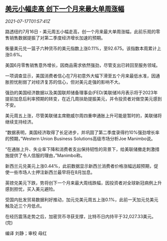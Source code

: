 <!--1626487263000-->
[美元小幅走高 创下一个月来最大单周涨幅](https://cn.reuters.com/article/global-market-fx-ny-0717-idCNKBS2EN01U)
------

<div><i>2021-07-17T01:57:41Z</i></div><p>路透纽约7月16日 - 美元周五小幅走高，创一个月来最大单周涨幅，此前乐观的零售销售数据提振了对第二季度经济增长加速的预期。</p><p>衡量美元兑一篮子六种货币的美元指数上涨0.11%，至92.675。该指数本周累计上涨0.6%。</p><p>美国6月零售销售意外增长，因商品需求依然强劲，尽管支出已转回至服务领域。</p><p>一项调查显示，美国消费者信心在7月初意外大幅下滑至五个月来最低水准，因通胀担忧削弱了对经济复苏的信心，但对美元走强的影响不大。</p><p>强劲的美国经济数据以及美国联邦储备理事会(FED/美联储)6月表示将于2023年提前加息后利率预期的转变，在近几周扶助提振美元，并令投资者对做空美元感到不安。</p><p>美元周五上涨，尽管美联储主席鲍威尔周四重申通胀上升可能是暂时的，美联储将继续支持经济。</p><p>“数据表明，美国经济取得了长足进步，并巩固了第二季度录得约10%强劲增长率的预期，”Western Union Business Solutions高级市场分析Joe Manimbo说。</p><p>“在通胀上升、失业率下降和消费者支出保持韧性的背景下，给美联储撤走刺激措施提供了令人信服的理由，”Manimbo称。</p><p>新西兰元兑美元上涨0.44%，此前数据显示新西兰消费者价格涨幅远超预期，促使一些市场人士押注新西兰最早将在8月加息。</p><p>英镑兑美元下跌，势将创下一个月来最大周线跌幅，因投资者对全球新冠病例上升感到担忧，买入美元避险。</p><p>受国内批发贸易数据利好推动，加元兑美元周五上涨0.1%，此前一天加元兑美元触及近三个月低点。</p><p>在经历震荡走势之后，加密货币寻获支撑，比特币日内持平于32,027.33美元。(完)</p><p>编译 刘静；审校 母红</p>
